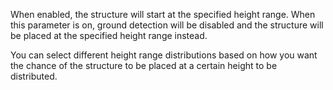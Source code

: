 When enabled, the structure will start at the specified height range.
When this parameter is on, ground detection will be disabled and the 
structure will be placed at the specified height range instead.

You can select different height range distributions based on how you want the
chance of the structure to be placed at a certain height to be distributed.